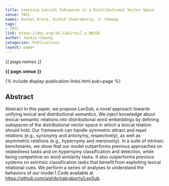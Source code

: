 ```yaml
---
title: Learning Lexical Subspaces in a Distributional Vector Space
venue: TACL
names: Kushal Arora, Aishik Chakraborty, J. Cheung
tags:
- TACL
link: https://doi.org/10.1162/tacl_a_00316
author: Jackie Cheung
categories: Publications
layout: paper
---
```


*{{ page.names }}*

**{{ page.venue }}**

{% include display-publication-links.html pub=page %}

## Abstract

Abstract In this paper, we propose LexSub, a novel approach towards unifying lexical and distributional semantics. We inject knowledge about lexical-semantic relations into distributional word embeddings by defining subspaces of the distributional vector space in which a lexical relation should hold. Our framework can handle symmetric attract and repel relations (e.g., synonymy and antonymy, respectively), as well as asymmetric relations (e.g., hypernymy and meronomy). In a suite of intrinsic benchmarks, we show that our model outperforms previous approaches on relatedness tasks and on hypernymy classification and detection, while being competitive on word similarity tasks. It also outperforms previous systems on extrinsic classification tasks that benefit from exploiting lexical relational cues. We perform a series of analyses to understand the behaviors of our model.1 Code available at https://github.com/aishikchakraborty/LexSub.
